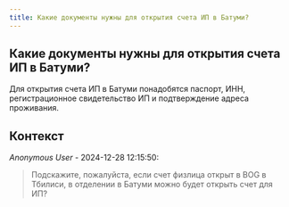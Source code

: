 ```yaml
---
title: Какие документы нужны для открытия счета ИП в Батуми?
---
```


## Какие документы нужны для открытия счета ИП в Батуми?

Для открытия счета ИП в Батуми понадобятся паспорт, ИНН, регистрационное свидетельство ИП и подтверждение адреса проживания.

## Контекст

_Anonymous User_ - 2024-12-28 12:15:50:

> Подскажите, пожалуйста, если счет физлица открыт в BOG в Тбилиси, в отделении в Батуми можно будет открыть счет для ИП?
